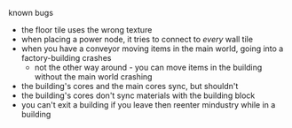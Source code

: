 known bugs

* the floor tile uses the wrong texture
* when placing a power node, it tries to connect to *every* wall tile
* when you have a conveyor moving items in the main world, going into a factory-building crashes
	+ not the other way around - you can move items in the building without the main world crashing
* the building's cores and the main cores sync, but shouldn't
* the building's cores don't sync materials with the building block
* you can't exit a building if you leave then reenter mindustry while in a building 
